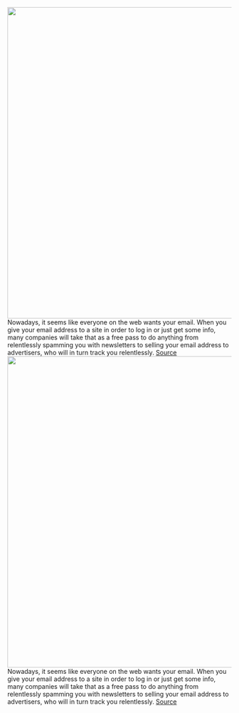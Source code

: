 <img src='https://cdn.vox-cdn.com/thumbor/-dgJLMpGG_xFpS6wEimIF4NnnlY=/0x0:2048x1365/1200x675/filters:focal(861x520:1187x846)/cdn.vox-cdn.com/uploads/chorus_image/image/70234358/VRG_Illo_4902_Security_hide.0.jpg' width='700px' /><br/>
Nowadays, it seems like everyone on the web wants your email. When you give your email address to a site in order to log in or just get some info, many companies will take that as a free pass to do anything from relentlessly spamming you with newsletters to selling your email address to advertisers, who will in turn track you relentlessly.
<a href='https://www.theverge.com/22792380/email-address-hide-advertising-spam-apple-firefox-how-to'> Source <a/><img src='https://cdn.vox-cdn.com/thumbor/-dgJLMpGG_xFpS6wEimIF4NnnlY=/0x0:2048x1365/1200x675/filters:focal(861x520:1187x846)/cdn.vox-cdn.com/uploads/chorus_image/image/70234358/VRG_Illo_4902_Security_hide.0.jpg' width='700px' /><br/>
Nowadays, it seems like everyone on the web wants your email. When you give your email address to a site in order to log in or just get some info, many companies will take that as a free pass to do anything from relentlessly spamming you with newsletters to selling your email address to advertisers, who will in turn track you relentlessly.
<a href='https://www.theverge.com/22792380/email-address-hide-advertising-spam-apple-firefox-how-to'> Source <a/>